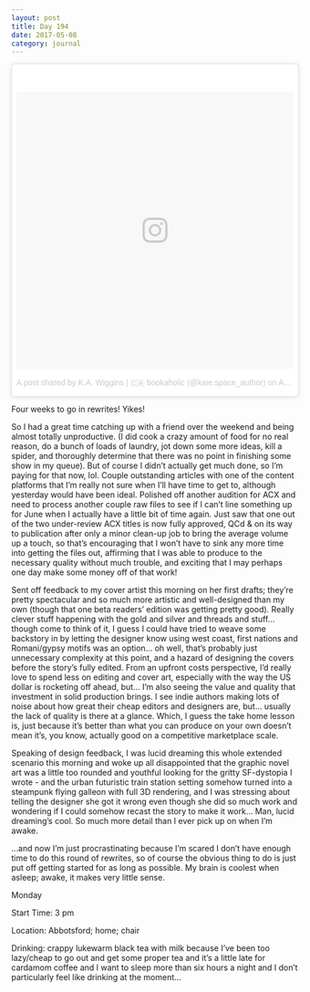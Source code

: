 ```yaml
---
layout: post
title: Day 194
date: 2017-05-08
category: journal
---
```


<blockquote class="instagram-media" data-instgrm-version="7" style=" background:#FFF; border:0; border-radius:3px; box-shadow:0 0 1px 0 rgba(0,0,0,0.5),0 1px 10px 0 rgba(0,0,0,0.15); margin: 1px; max-width:658px; padding:0; width:99.375%; width:-webkit-calc(100% - 2px); width:calc(100% - 2px);"><div style="padding:8px;"> <div style=" background:#F8F8F8; line-height:0; margin-top:40px; padding:50.0% 0; text-align:center; width:100%;"> <div style=" background:url(data:image/png;base64,iVBORw0KGgoAAAANSUhEUgAAACwAAAAsCAMAAAApWqozAAAABGdBTUEAALGPC/xhBQAAAAFzUkdCAK7OHOkAAAAMUExURczMzPf399fX1+bm5mzY9AMAAADiSURBVDjLvZXbEsMgCES5/P8/t9FuRVCRmU73JWlzosgSIIZURCjo/ad+EQJJB4Hv8BFt+IDpQoCx1wjOSBFhh2XssxEIYn3ulI/6MNReE07UIWJEv8UEOWDS88LY97kqyTliJKKtuYBbruAyVh5wOHiXmpi5we58Ek028czwyuQdLKPG1Bkb4NnM+VeAnfHqn1k4+GPT6uGQcvu2h2OVuIf/gWUFyy8OWEpdyZSa3aVCqpVoVvzZZ2VTnn2wU8qzVjDDetO90GSy9mVLqtgYSy231MxrY6I2gGqjrTY0L8fxCxfCBbhWrsYYAAAAAElFTkSuQmCC); display:block; height:44px; margin:0 auto -44px; position:relative; top:-22px; width:44px;"></div></div><p style=" color:#c9c8cd; font-family:Arial,sans-serif; font-size:14px; line-height:17px; margin-bottom:0; margin-top:8px; overflow:hidden; padding:8px 0 7px; text-align:center; text-overflow:ellipsis; white-space:nowrap;"><a href="https://www.instagram.com/p/BS2Kn6sFPt1/" style=" color:#c9c8cd; font-family:Arial,sans-serif; font-size:14px; font-style:normal; font-weight:normal; line-height:17px; text-decoration:none;" target="_blank">A post shared by K.A. Wiggins | 🇨🇦 bookaholic (@kaie.space_author)</a> on <time style=" font-family:Arial,sans-serif; font-size:14px; line-height:17px;" datetime="2017-04-14T00:53:10+00:00">Apr 13, 2017 at 5:53pm PDT</time></p></div></blockquote>
<script async defer src="//platform.instagram.com/en_US/embeds.js"></script>

Four weeks to go in rewrites! Yikes! 

So I had a great time catching up with a friend over the weekend and being almost totally unproductive. (I did cook a crazy amount of food for no real reason, do a bunch of loads of laundry, jot down some more ideas, kill a spider, and thoroughly determine that there was no point in finishing some show in my queue). But of course I didn’t actually get much done, so I’m paying for that now, lol. Couple outstanding articles with one of the content platforms that I’m really not sure when I’ll have time to get to, although yesterday would have been ideal. Polished off another audition for ACX and need to process another couple raw files to see if I can’t line something up for June when I actually have a little bit of time again. Just saw that one out of the two under-review ACX titles is now fully approved, QCd & on its way to publication after only a minor clean-up job to bring the average volume up a touch, so that’s encouraging that I won’t have to sink any more time into getting the files out, affirming that I was able to produce to the necessary quality without much trouble, and exciting that I may perhaps one day make some money off of that work! 

Sent off feedback to my cover artist this morning on her first drafts; they’re pretty spectacular and so much more artistic and well-designed than my own (though that one beta readers’ edition was getting pretty good). Really clever stuff happening with the gold and silver and threads and stuff… though come to think of it, I guess I could have tried to weave some backstory in by letting the designer know using west coast, first nations and Romani/gypsy motifs was an option… oh well, that’s probably just unnecessary complexity at this point, and a hazard of designing the covers before the story’s fully edited. From an upfront costs perspective, I’d really love to spend less on editing and cover art, especially with the way the US dollar is rocketing off ahead, but… I’m also seeing the value and quality that investment in solid production brings. I see indie authors making lots of noise about how great their cheap editors and designers are, but… usually the lack of quality is there at a glance. Which, I guess the take home lesson is, just because it’s better than what you can produce on your own doesn’t mean it’s, you know, actually good on a competitive marketplace scale.

Speaking of design feedback, I was lucid dreaming this whole extended scenario this morning and woke up all disappointed that the graphic novel art was a little too rounded and youthful looking for the gritty SF-dystopia I wrote - and the urban futuristic train station setting somehow turned into a steampunk flying galleon with full 3D rendering, and I was stressing about telling the designer she got it wrong even though she did so much work and wondering if I could somehow recast the story to make it work… Man, lucid dreaming’s cool. So much more detail than I ever pick up on when I’m awake. 

…and now I’m just procrastinating because I’m scared I don’t have enough time to do this round of rewrites, so of course the obvious thing to do is just put off getting started for as long as possible. My brain is coolest when asleep; awake, it makes very little sense.

Monday

Start Time: 3 pm

Location: Abbotsford; home; chair

Drinking: crappy lukewarm black tea with milk because I’ve been too lazy/cheap to go out and get some proper tea and it’s a little late for cardamom coffee and I want to sleep more than six hours a night and I don’t particularly feel like drinking at the moment…
